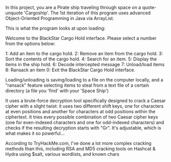 In this project, you are a Pirate ship traveling through space on a quote-unquote 'Cargoship'. The 1st iteration of this program uses advanced Object-Oriented Programming in Java via ArrayList. 

This is what the program looks at upon loading:

Welcome to the BlackStar Cargo Hold interface.
Please select a number from the options below:

1: Add an item to the cargo hold.
2: Remove an item from the cargo hold.
3: Sort the contents of the cargo hold.
4: Search for an item.
5: Display the items in the ship hold.
6: Decode intercepted message
7: Unload/load items
8: Ransack an item
0: Exit the BlackStar Cargo Hold interface.

Loading/unloading is saving/loading to a file on the computer locally, and a "ransack" feature selecting items to steal from a text file of a certain directory (a file you 'find' with your 'Space Ship')

It uses a brute-force decryption tool specifically designed to crack a Caesar cipher with a slight twist:
it uses two different shift keys, one for characters at even positions and another for characters at odd positions within the ciphertext.
It tries every possible combination of two Caesar cipher keys (one for even-indexed characters and one for odd-indexed characters) 
and checks if the resulting decryption starts with "Gr". It's adjustable, which is what makes it so powerful...

According to TryHackMe.com, I've done a lot more complex cracking methods than this, including RSA and MD5 cracking tools on Hashcat & Hydra using $salt, various wordlists, and known chars
